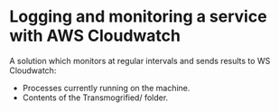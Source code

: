 # Logging and monitoring a service with AWS Cloudwatch

A solution which monitors at regular intervals and sends results to WS Cloudwatch:

- Processes currently running on the machine.
- Contents of the Transmogrified/ folder.

